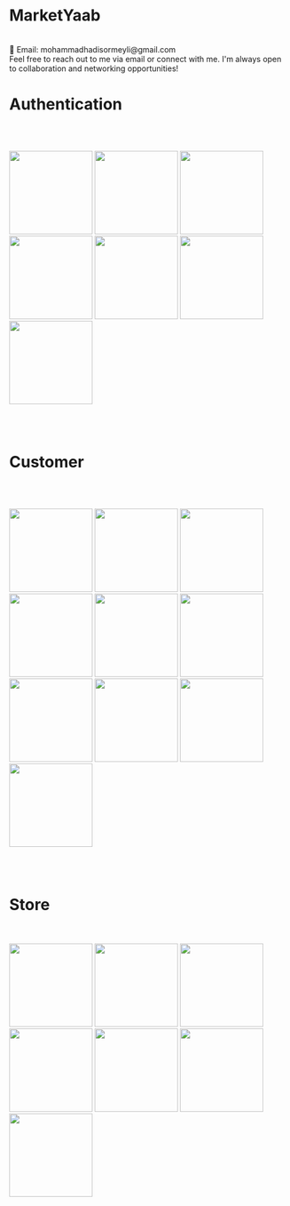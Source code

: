 # MarketYaab


<br/>
📧 Email: mohammadhadisormeyli@gmail.com<br/>
Feel free to reach out to me via email or connect with me. I'm always open to collaboration and networking opportunities!

# Authentication
<br/><br/>
<p float="left">
  <img src="https://github.com/HadiSormeyli/MarketYaab/blob/main/images/photo_2024-09-06_15-29-06.jpg" width="150" />
  <img src="https://github.com/HadiSormeyli/MarketYaab/blob/main/images/photo_1_2024-09-06_15-37-45.jpg" width="150" />
  <img src="https://github.com/HadiSormeyli/MarketYaab/blob/main/images/photo_2_2024-09-06_15-37-45.jpg" width="150" />
  <img src="https://github.com/HadiSormeyli/MarketYaab/blob/main/images/photo_2_2024-09-06_15-51-09.jpg" width="150" />
  <img src="https://github.com/HadiSormeyli/MarketYaab/blob/main/images/photo_3_2024-09-06_15-58-41.jpg" width="150" />
  <img src="https://github.com/HadiSormeyli/MarketYaab/blob/main/images/photo_1_2024-09-06_15-58-41.jpg" width="150" />
  <img src="https://github.com/HadiSormeyli/MarketYaab/blob/main/images/photo_3_2024-09-06_15-51-09.jpg" width="150" />
</p>
<br/><br/>

# Customer
<br/><br/>
<p float="left">
  <img src="https://github.com/HadiSormeyli/MarketYaab/blob/main/images/photo_1_2024-09-06_18-40-53.jpg" width="150" />
  <img src="https://github.com/HadiSormeyli/MarketYaab/blob/main/images/photo_2_2024-09-06_18-40-53.jpg" width="150" />
  <img src="https://github.com/HadiSormeyli/MarketYaab/blob/main/images/photo_6_2024-09-06_18-40-53.jpg" width="150" />
  <img src="https://github.com/HadiSormeyli/MarketYaab/blob/main/images/photo_2024-09-06_18-42-18.jpg" width="150" />
  <img src="https://github.com/HadiSormeyli/MarketYaab/blob/main/images/photo_4_2024-09-06_18-40-53.jpg" width="150" />
  <img src="https://github.com/HadiSormeyli/MarketYaab/blob/main/images/photo_5_2024-09-06_18-40-53.jpg" width="150" />
  <img src="https://github.com/HadiSormeyli/MarketYaab/blob/main/images/photo_3_2024-09-06_18-40-53.jpg" width="150" />
  <img src="https://github.com/HadiSormeyli/MarketYaab/blob/main/images/photo_3_2024-09-06_19-12-08.jpg" width="150" />
  <img src="https://github.com/HadiSormeyli/MarketYaab/blob/main/images/photo_2_2024-09-06_19-12-08.jpg" width="150" />
  <img src="https://github.com/HadiSormeyli/MarketYaab/blob/main/images/photo_1_2024-09-06_19-12-08.jpg" width="150" />
</p>
<br/><br/>


# Store
<br/><br/>
 <img src="https://github.com/HadiSormeyli/MarketYaab/blob/main/images/photo_5_2024-09-06_19-21-47.jpg" width="150" />
  <img src="https://github.com/HadiSormeyli/MarketYaab/blob/main/images/photo_2_2024-09-06_19-21-47.jpg" width="150" />
  <img src="https://github.com/HadiSormeyli/MarketYaab/blob/main/images/photo_3_2024-09-06_19-21-47.jpg" width="150" />
  <img src="https://github.com/HadiSormeyli/MarketYaab/blob/main/images/photo_2024-09-06_18-42-18.jpg" width="150" />
  <img src="https://github.com/HadiSormeyli/MarketYaab/blob/main/images/photo_1_2024-09-06_19-21-47.jpg" width="150" />
  <img src="https://github.com/HadiSormeyli/MarketYaab/blob/main/images/photo_4_2024-09-06_19-21-47.jpg" width="150" />
  <img src="https://github.com/HadiSormeyli/MarketYaab/blob/main/images/photo_7_2024-09-06_19-21-47.jpg" width="150" />
<br/><br/>
